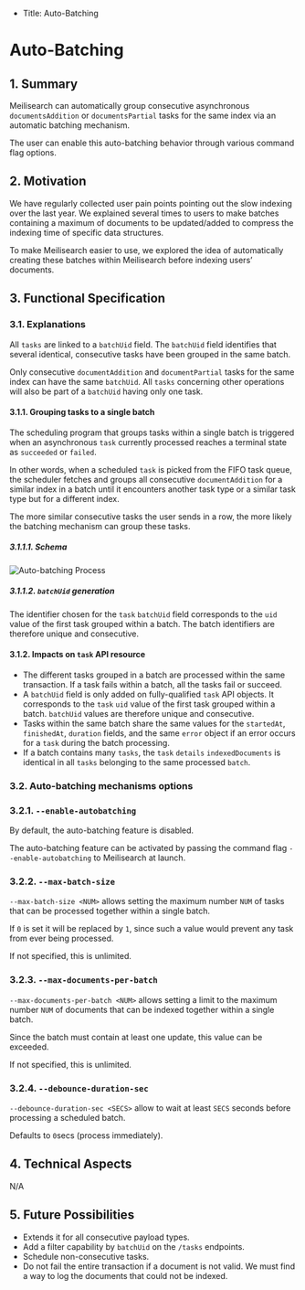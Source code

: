 - Title: Auto-Batching

# Auto-Batching

## 1. Summary

Meilisearch can automatically group consecutive asynchronous `documentsAddition` or `documentsPartial` tasks for the same index via an automatic batching mechanism.

The user can enable this auto-batching behavior through various command flag options.

## 2. Motivation

We have regularly collected user pain points pointing out the slow indexing over the last year. We explained several times to users to make batches containing a maximum of documents to be updated/added to compress the indexing time of specific data structures.

To make Meilisearch easier to use, we explored the idea of automatically creating these batches within Meilisearch before indexing users’ documents.

## 3. Functional  Specification

### 3.1. Explanations

All `tasks` are linked to a `batchUid` field. The `batchUid` field identifies that several identical, consecutive tasks have been grouped in the same batch.

Only consecutive `documentAddition` and `documentPartial` tasks for the same index can have the same `batchUid`. All `tasks` concerning other operations will also be part of a `batchUid` having only one task.

#### 3.1.1. Grouping tasks to a single batch

The scheduling program that groups tasks within a single batch is triggered when an asynchronous `task` currently processed reaches a terminal state as `succeeded` or `failed`.

In other words, when a scheduled `task` is picked from the FIFO task queue, the scheduler fetches and groups all consecutive `documentAddition` for a similar index in a batch until it encounters another task type or a similar task type but for a different index.

The more similar consecutive tasks the user sends in a row, the more likely the batching mechanism can group these tasks.

##### 3.1.1.1. Schema

![Auto-batching Process](https://user-images.githubusercontent.com/3692335/145787054-4cb07b5e-c80e-498a-8843-d0cc46329e9b.png)

##### 3.1.1.2. `batchUid` generation

The identifier chosen for the `task` `batchUid` field corresponds to the `uid` value of the first task grouped within a batch. The batch identifiers are therefore unique and consecutive.

#### 3.1.2. Impacts on `task` API resource

- The different tasks grouped in a batch are processed within the same transaction. If a task fails within a batch, all the tasks fail or succeed.
- A `batchUid` field is only added on fully-qualified `task` API objects. It corresponds to the `task` `uid` value of the first task grouped within a batch. `batchUid` values are therefore unique and consecutive.
- Tasks within the same batch share the same values for the `startedAt`, `finishedAt`, `duration` fields, and the same `error` object if an error occurs for a `task` during the batch processing.
- If a batch contains many `tasks`, the `task` `details` `indexedDocuments` is identical in all `tasks` belonging to the same processed `batch`.

### 3.2. Auto-batching mechanisms options

### 3.2.1. `--enable-autobatching`

By default, the auto-batching feature is disabled.

The auto-batching feature can be activated by passing the command flag `--enable-autobatching` to Meilisearch at launch.

### 3.2.2.  `--max-batch-size`

`--max-batch-size <NUM>` allows setting the maximum number `NUM` of tasks that can be processed together within a single batch.

If `0` is set it will be replaced by `1`, since such a value would prevent any task from ever being processed.

If not specified, this is unlimited.

### 3.2.3. `--max-documents-per-batch`

`--max-documents-per-batch <NUM>` allows setting a limit to the maximum number `NUM` of documents that can be indexed together within a single batch.

Since the batch must contain at least one update, this value can be exceeded.

If not specified, this is unlimited.

### 3.2.4. `--debounce-duration-sec`

`--debounce-duration-sec <SECS>` allow to wait at least `SECS` seconds before processing a scheduled batch.

Defaults to `0`secs (process immediately).

## 4. Technical Aspects
N/A

## 5. Future Possibilities

- Extends it for all consecutive payload types.
- Add a filter capability by `batchUid` on the `/tasks` endpoints.
- Schedule non-consecutive tasks.
- Do not fail the entire transaction if a document is not valid. We must find a way to log the documents that could not be indexed.